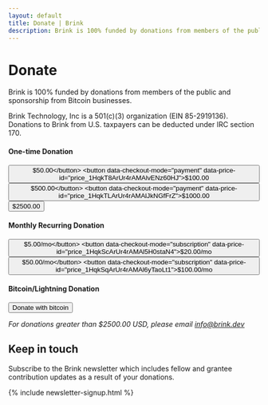 ```yaml
---
layout: default
title: Donate | Brink
description: Brink is 100% funded by donations from members of the public and sponsorship from Bitcoin businesses.
---
```


<h1>Donate</h1>

<p>Brink is 100% funded by donations from members of the public and
sponsorship from Bitcoin businesses.</p>

<p>Brink Technology, Inc is a 501(c)(3) organization (EIN 85-2919136).
Donations to Brink from U.S. taxpayers can be deducted under IRC section 170.</p>

<h4>One-time Donation</h4>

<button data-checkout-mode="payment" data-price-id="price_1HqkSyArUr4rAMAltEjPznBR">$50.00</button>
<button data-checkout-mode="payment" data-price-id="price_1HqkT8ArUr4rAMAlvENz60HJ">$100.00</button>
<button data-checkout-mode="payment" data-price-id="price_1HqkTEArUr4rAMAlqd2g9EEa">$500.00</button>
<button data-checkout-mode="payment" data-price-id="price_1HqkTLArUr4rAMAlJkNGfFrZ">$1000.00</button>
<button data-checkout-mode="payment" data-price-id="price_1HqkTQArUr4rAMAllr5igJQ9">$2500.00</button>

<h4>Monthly Recurring Donation</h4>

<button data-checkout-mode="subscription" data-price-id="price_1Hph47ArUr4rAMAlxD7hYXMa">$5.00/mo</button>
<button data-checkout-mode="subscription" data-price-id="price_1HqkScArUr4rAMAl5H0staN4">$20.00/mo</button>
<button data-checkout-mode="subscription" data-price-id="price_1HqkSjArUr4rAMAlEt5w8qMk">$50.00/mo</button>
<button data-checkout-mode="subscription" data-price-id="price_1HqkSqArUr4rAMAl6yTaoLt1">$100.00/mo</button>

<div id="error-message"></div>

<h4>Bitcoin/Lightning Donation</h4>

<a href="https://checkout.opennode.com/p/5698f840-83ae-4226-a68c-9cfa3005bdbd"><button>Donate with bitcoin</button></a>

<p><em>For donations greater than $2500.00 USD, please email <a href="mailto:info@brink.dev">info@brink.dev</a></em></p>

<h2>Keep in touch</h2>
<p>Subscribe to the Brink newsletter which includes fellow and grantee contribution updates as a result of your donations.</p>
{% include newsletter-signup.html %}

<script src="https://js.stripe.com/v3/"></script>
<script>
      var PUBLISHABLE_KEY = 'pk_live_51HotqwArUr4rAMAlHIbM3LGwGFb1k2UsRpi91MlbxlYXFJQFSGPcxrJXI3oREpQnWCbTVDHEdzh0RNxsdfzUcSvh002frYUK76';
      var DOMAIN = location.href.replace(/[^/]*$/, '');

      var stripe = Stripe(PUBLISHABLE_KEY);

      // Handle any errors from Checkout
      var handleResult = function (result) {
        if (result.error) {
          var displayError = document.getElementById('error-message');
          displayError.textContent = result.error.message;
        }
      };

      document.querySelectorAll('button').forEach(function (button) {
        button.addEventListener('click', function (e) {
          var mode = e.target.dataset.checkoutMode;
          var priceId = e.target.dataset.priceId;
          var items = [{ price: priceId, quantity: 1 }];
          stripe
            .redirectToCheckout({
              mode: mode,
              lineItems: items,
              successUrl:
                DOMAIN + 'success.html?session_id={CHECKOUT_SESSION_ID}',
              cancelUrl:
                DOMAIN + 'canceled.html?session_id={CHECKOUT_SESSION_ID}',
            })
            .then(handleResult);
        });
      });
    </script>
